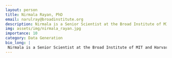 ```yaml
---
layout: person
title: Nirmala Rayan, PhD
email: narulray@broadinstitute.org
description: Nirmala is a Senior Scientist at the Broad Institute of MIT and Harvard, where she specializes in studying the cellular correlates of inter-individual brain variation. As part of the BICAN team, she ...
img: assets/img/nirmala_rayan.jpg
importance: 10
category: Data Generation
bio_long: |
 Nirmala is a Senior Scientist at the Broad Institute of MIT and Harvard, where she specializes in studying the cellular correlates of inter-individual brain variation. As part of the BICAN team, she is involved in developing workflows that facilitate snRNAseq and spatial analyses across a diverse array of postmortem human brain regions. Prior to joining the Broad, she worked at the Genome Institute of Singapore (A-STAR), where she investigated mechanisms related to antidepressant and psychobiotic responses in the mammalian brain.
---
```

